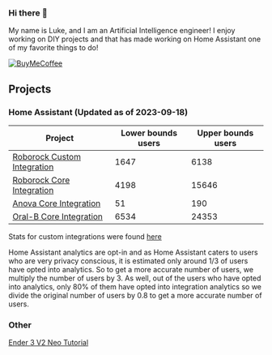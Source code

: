 ### Hi there 👋

My name is Luke, and I am an Artificial Intelligence engineer! I enjoy working on DIY projects and that has made working on Home Assistant one of my favorite things to do!

[![BuyMeCoffee][buymecoffeebadge]][buymecoffee]

## Projects
<!-- Projects-START -->

### Home Assistant (Updated as of 2023-09-18)

| Project | Lower bounds users | Upper bounds users |
| ------- | ------------------ | ------------------ |
| [Roborock Custom Integration](https://github.com/humbertogontijo/homeassistant-roborock) | 1647 | 6138 |
| [Roborock Core Integration](https://www.home-assistant.io/integrations/roborock) | 4198 | 15646 |
| [Anova Core Integration](https://www.home-assistant.io/integrations/anova) | 51 | 190 |
| [Oral-B Core Integration](https://www.home-assistant.io/integrations/oralb) | 6534 | 24353 |
<!-- Projects-END -->

Stats for custom integrations were found [here](https://analytics.home-assistant.io/custom_integrations.json)

Home Assistant analytics are opt-in and as Home Assistant caters to users who are very privacy conscious, it is estimated
only around 1/3 of users have opted into analytics. So to get a more accurate number of users, we multiply the number of
users by 3. As well, out of the users who have opted into analytics, only 80% of them have opted into integration analytics
so we divide the original number of users by 0.8 to get a more accurate number of users.

### Other
[Ender 3 V2 Neo Tutorial](https://lash-l.github.io/ender3_v2_neo)

[buymecoffee]: https://www.buymeacoffee.com/LashL
[buymecoffeebadge]: https://img.shields.io/badge/buy%20me%20a%20coffee-donate-yellow.svg?style=for-the-badge
